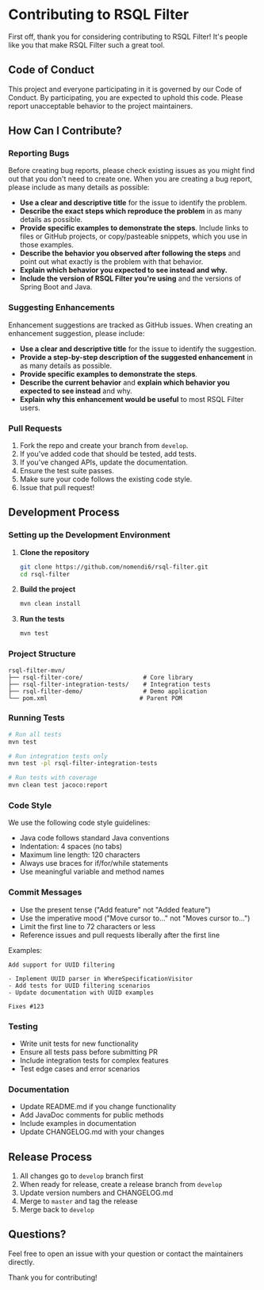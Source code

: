 # Contributing to RSQL Filter

First off, thank you for considering contributing to RSQL Filter! It's people like you that make RSQL Filter such a great tool.

## Code of Conduct

This project and everyone participating in it is governed by our Code of Conduct. By participating, you are expected to uphold this code. Please report unacceptable behavior to the project maintainers.

## How Can I Contribute?

### Reporting Bugs

Before creating bug reports, please check existing issues as you might find out that you don't need to create one. When you are creating a bug report, please include as many details as possible:

* **Use a clear and descriptive title** for the issue to identify the problem.
* **Describe the exact steps which reproduce the problem** in as many details as possible.
* **Provide specific examples to demonstrate the steps**. Include links to files or GitHub projects, or copy/pasteable snippets, which you use in those examples.
* **Describe the behavior you observed after following the steps** and point out what exactly is the problem with that behavior.
* **Explain which behavior you expected to see instead and why.**
* **Include the version of RSQL Filter you're using** and the versions of Spring Boot and Java.

### Suggesting Enhancements

Enhancement suggestions are tracked as GitHub issues. When creating an enhancement suggestion, please include:

* **Use a clear and descriptive title** for the issue to identify the suggestion.
* **Provide a step-by-step description of the suggested enhancement** in as many details as possible.
* **Provide specific examples to demonstrate the steps**.
* **Describe the current behavior** and **explain which behavior you expected to see instead** and why.
* **Explain why this enhancement would be useful** to most RSQL Filter users.

### Pull Requests

1. Fork the repo and create your branch from `develop`.
2. If you've added code that should be tested, add tests.
3. If you've changed APIs, update the documentation.
4. Ensure the test suite passes.
5. Make sure your code follows the existing code style.
6. Issue that pull request!

## Development Process

### Setting up the Development Environment

1. **Clone the repository**
   ```bash
   git clone https://github.com/nomendi6/rsql-filter.git
   cd rsql-filter
   ```

2. **Build the project**
   ```bash
   mvn clean install
   ```

3. **Run the tests**
   ```bash
   mvn test
   ```

### Project Structure

```
rsql-filter-mvn/
├── rsql-filter-core/                 # Core library
├── rsql-filter-integration-tests/    # Integration tests
├── rsql-filter-demo/                 # Demo application
└── pom.xml                          # Parent POM
```

### Running Tests

```bash
# Run all tests
mvn test

# Run integration tests only
mvn test -pl rsql-filter-integration-tests

# Run tests with coverage
mvn clean test jacoco:report
```

### Code Style

We use the following code style guidelines:

* Java code follows standard Java conventions
* Indentation: 4 spaces (no tabs)
* Maximum line length: 120 characters
* Always use braces for if/for/while statements
* Use meaningful variable and method names

### Commit Messages

* Use the present tense ("Add feature" not "Added feature")
* Use the imperative mood ("Move cursor to..." not "Moves cursor to...")
* Limit the first line to 72 characters or less
* Reference issues and pull requests liberally after the first line

Examples:
```
Add support for UUID filtering

- Implement UUID parser in WhereSpecificationVisitor
- Add tests for UUID filtering scenarios
- Update documentation with UUID examples

Fixes #123
```

### Testing

* Write unit tests for new functionality
* Ensure all tests pass before submitting PR
* Include integration tests for complex features
* Test edge cases and error scenarios

### Documentation

* Update README.md if you change functionality
* Add JavaDoc comments for public methods
* Include examples in documentation
* Update CHANGELOG.md with your changes

## Release Process

1. All changes go to `develop` branch first
2. When ready for release, create a release branch from `develop`
3. Update version numbers and CHANGELOG.md
4. Merge to `master` and tag the release
5. Merge back to `develop`

## Questions?

Feel free to open an issue with your question or contact the maintainers directly.

Thank you for contributing!
